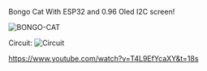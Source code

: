 Bongo Cat With ESP32 and 0.96 Oled I2C screen!


![BONGO-CAT](https://github.com/NecatiYURTSEVER/ESP32-BONGO-CAT/assets/42846778/1fab84b0-63f1-452a-b715-bc2f4097960f)


Circuit:
![Circuit](https://github.com/NecatiYURTSEVER/ESP32-BONGO-CAT/assets/42846778/84a526cd-2f5a-4cdd-ba6f-2f5acb99d3ba)


https://www.youtube.com/watch?v=T4L9EfYcaXY&t=18s
